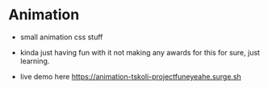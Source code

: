 # Animation

* small animation css stuff

* kinda just having fun with it not making any awards for this for sure, just learning.


* live demo here https://animation-tskoli-projectfuneyeahe.surge.sh